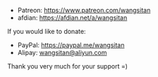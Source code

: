 

- Patreon: https://www.patreon.com/wangsitan
- afdian: https://afdian.net/a/wangsitan


If you would like to donate:
- PayPal: https://paypal.me/wangsitan
- Alipay: wangsitan@aliyun.com


Thank you very much for your support =)

